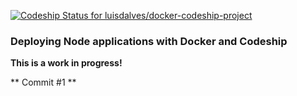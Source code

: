 [ ![Codeship Status for luisdalves/docker-codeship-project](https://codeship.com/projects/7704fda0-95db-0133-681c-5e03461aa760/status?branch=master)](https://codeship.com/projects/125293)
### Deploying Node applications with Docker and Codeship

**This is a work in progress!**

** Commit #1 **
